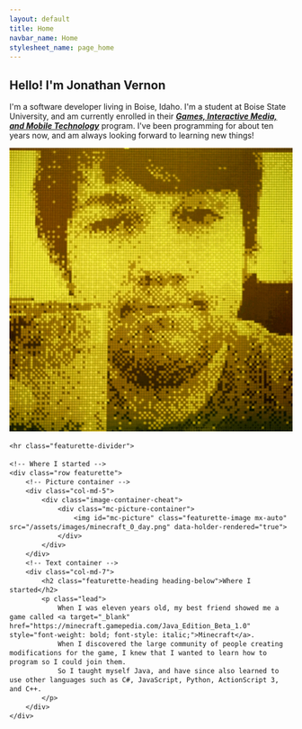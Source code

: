 ```yaml
---
layout: default
title: Home
navbar_name: Home
stylesheet_name: page_home
---
```

<div class="container marketing">
	<!-- About me -->
	<div class="row featurette">
		<!-- Text container -->
		<div class="col-md-7">
			<h2 class="featurette-heading">Hello! I'm Jonathan Vernon</h2>
			<p class="lead">
				I'm a software developer living in Boise, Idaho. 
				I'm a student at Boise State University, and am currently enrolled in their <a target="_blank" href="https://www.boisestate.edu/gimm/" style="font-weight: bold; font-style: italic;">Games, Interactive Media, and Mobile Technology</a> program.
				I've been programming for about ten years now, and am always looking forward to learning new things!
			</p>
		</div>
		<!-- Picture container -->
		<div class="col-md-5">
			<div class="image-container-cheat">
				<img class="featurette-image mx-auto" src="/assets/images/gameboy_camera_amber.png" data-holder-rendered="true">
			</div>
		</div>
	</div>

	<hr class="featurette-divider">

	<!-- Where I started -->
	<div class="row featurette">
		<!-- Picture container -->
		<div class="col-md-5">
			<div class="image-container-cheat">
				<div class="mc-picture-container">
					<img id="mc-picture" class="featurette-image mx-auto" src="/assets/images/minecraft_0_day.png" data-holder-rendered="true">
				</div>
			</div>
		</div>
		<!-- Text container -->
		<div class="col-md-7">
			<h2 class="featurette-heading heading-below">Where I started</h2>
			<p class="lead">
				When I was eleven years old, my best friend showed me a game called <a target="_blank" href="https://minecraft.gamepedia.com/Java_Edition_Beta_1.0" style="font-weight: bold; font-style: italic;">Minecraft</a>.
				When I discovered the large community of people creating modifications for the game, I knew that I wanted to learn how to program so I could join them.
				So I taught myself Java, and have since also learned to use other languages such as C#, JavaScript, Python, ActionScript 3, and C++.
			</p>
		</div>
	</div>
</div>